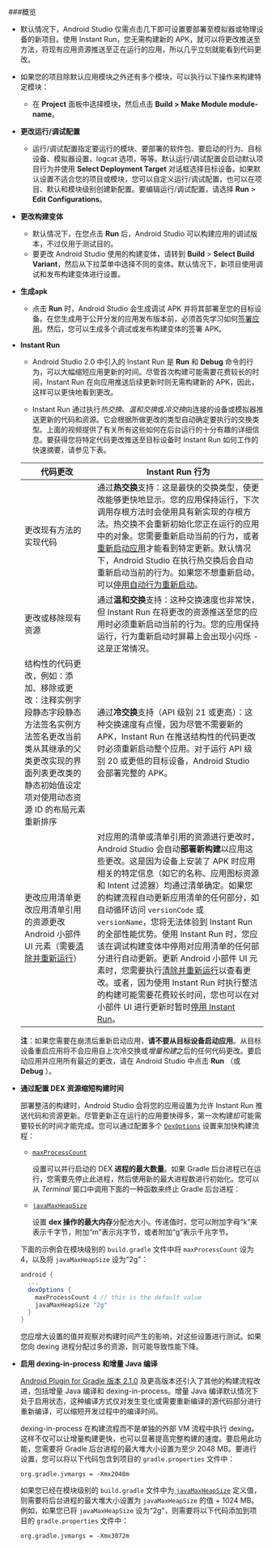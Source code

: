 ###概览
- 默认情况下，Android Studio 仅需点击几下即可设置要部署至模拟器或物理设备的新项目。使用 Instant Run，您无需构建新的 APK，就可以将更改推送至方法，将现有应用资源推送至正在运行的应用，所以几乎立刻就能看到代码更改。

- 如果您的项目除默认应用模块之外还有多个模块，可以执行以下操作来构建特定模块：
  
  - 在 **Project** 面板中选择模块，然后点击 **Build > Make Module module-name**。
  
- **更改运行/调试配置**

  - 运行/调试配置指定要运行的模块、要部署的软件包、要启动的行为、目标设备、模拟器设置、logcat 选项，等等。默认运行/调试配置会启动默认项目行为并使用 **Select Deployment Target** 对话框选择目标设备。如果默认设置不适合您的项目或模块，您可以自定义运行/调试配置，也可以在项目、默认和模块级别创建新配置。要编辑运行/调试配置，请选择 **Run** > **Edit Configurations**。

- **更改构建变体** 

  - 默认情况下，在您点击 **Run** 后，Android Studio 可以构建应用的调试版本，不过仅用于测试目的。
  - 要更改 Android Studio 使用的构建变体，请转到 **Build** > **Select Build Variant**，然后从下拉菜单中选择不同的变体。默认情况下，新项目使用调试和发布构建变体进行设置。

- **生成apk**

  - 点击 **Run** 时，Android Studio 会生成调试 APK 并将其部署至您的目标设备。在您生成用于公开分发的应用发布版本前，必须首先学习如何[签署应用](https://developer.android.com/studio/publish/app-signing.html?hl=zh-cn)。然后，您可以生成多个调试或发布构建变体的签署 APK。

- **Instant Run**

  - Android Studio 2.0 中引入的 Instant Run 是 **Run**  和 **Debug**  命令的行为，可以大幅缩短应用更新的时间。尽管首次构建可能需要花费较长的时间，Instant Run 在向应用推送后续更新时则无需构建新的 APK，因此，这样可以更快地看到更改。

  - Instant Run 通过执行*热交换*、*温和交换*或*冷交换*向连接的设备或模拟器推送更新的代码和资源。它会根据所做更改的类型自动确定要执行的交换类型。上面的视频提供了有关所有这些如何在后台运行的十分有趣的详细信息。要获得您将特定代码更改推送至目标设备时 Instant Run 如何工作的快速摘要，请参见下表。

  | 代码更改                                                     | Instant Run 行为                                             |
  | ------------------------------------------------------------ | ------------------------------------------------------------ |
  | 更改现有方法的实现代码                                       | 通过**热交换**支持：这是最快的交换类型，使更改能够更快地显示。您的应用保持运行，下次调用存根方法时会使用具有新实现的存根方法。热交换不会重新初始化您正在运行的应用中的对象。您需要重新启动当前的行为，或者[重新启动应用](https://developer.android.com/studio/run?hl=zh-cn#rerun)才能看到特定更新。默认情况下，Android Studio 在执行热交换后会自动重新启动当前的行为。如果您不想重新启动，可以[停用自动行为重新启动](https://developer.android.com/studio/run?hl=zh-cn#activity-restart)。 |
  | 更改或移除现有资源                                           | 通过**温和交换**支持：这种交换速度也非常快，但 Instant Run 在将更改的资源推送至您的应用时必须重新启动当前的行为。您的应用保持运行，行为重新启动时屏幕上会出现小闪烁 - 这是正常情况。 |
  | 结构性的代码更改，例如：添加、移除或更改：注释实例字段静态字段静态方法签名实例方法签名更改当前类从其继承的父类更改实现的界面列表更改类的静态初始值设定项对使用动态资源 ID 的布局元素重新排序 | 通过**冷交换**支持（API 级别 21 或更高）：这种交换速度有点慢，因为尽管不需要新的 APK，Instant Run 在推送结构性的代码更改时必须重新启动整个应用。对于运行 API 级别 20 或更低的目标设备，Android Studio 会部署完整的 APK。 |
  | 更改应用清单更改应用清单引用的资源更改 Android 小部件 UI 元素（需要[清除并重新运行](https://developer.android.com/studio/run?hl=zh-cn#rerun)） | 对应用的清单或清单引用的资源进行更改时，Android Studio 会自动**部署新构建**以应用这些更改。这是因为设备上安装了 APK 时应用相关的特定信息（如它的名称、应用图标资源和 Intent 过滤器）均通过清单确定。如果您的构建流程自动更新应用清单的任何部分，如自动循环访问 `versionCode` 或 `versionName`，您将无法体验到 Instant Run 的全部性能优势。使用 Instant Run 时，您应该在调试构建变体中停用对应用清单的任何部分进行自动更新。更新 Android 小部件 UI 元素时，您需要执行[清除并重新运行](https://developer.android.com/studio/run?hl=zh-cn#rerun)以查看更改。或者，因为使用 Instant Run 时执行整洁的构建可能需要花费较长时间，您也可以在对小部件 UI 进行更新时暂时[停用 Instant Run](https://developer.android.com/studio/run?hl=zh-cn#disable-ir)。 |

  **注**：如果您需要在崩溃后重新启动应用，**请不要从目标设备启动应用**。从目标设备重启应用将不会应用自上次冷交换或*增量构建*之后的任何代码更改。要启动应用并应用所有最近的更改，请在 Android Studio 中点击 **Run** （或 **Debug** ）。

- **通过配置 DEX 资源缩短构建时间** 

  部署整洁的构建时，Android Studio 会将您的应用设置为允许 Instant Run 推送代码和资源更新。尽管更新正在运行的应用要快得多，第一次构建却可能需要较长的时间才能完成。您可以通过配置多个 [`DexOptions`](http://google.github.io/android-gradle-dsl/current/com.android.build.gradle.internal.dsl.DexOptions.html) 设置来加快构建流程：

  - [`maxProcessCount`](http://google.github.io/android-gradle-dsl/current/com.android.build.gradle.internal.dsl.DexOptions.html#com.android.build.gradle.internal.dsl.DexOptions:maxProcessCount)

    设置可以并行启动的 DEX **进程的最大数量**。如果 Gradle 后台进程已在运行，您需要先停止此进程，然后使用新的最大进程数进行初始化。您可以从 *Terminal* 窗口中调用下面的一种函数来终止 Gradle 后台进程：

  - [`javaMaxHeapSize`](http://google.github.io/android-gradle-dsl/current/com.android.build.gradle.internal.dsl.DexOptions.html#com.android.build.gradle.internal.dsl.DexOptions:javaMaxHeapSize)

    设置 **dex 操作的最大内存**分配池大小。传递值时，您可以附加字母“k”来表示千字节，附加“m”表示兆字节，或者附加“g”表示千兆字节。

  下面的示例会在模块级别的 `build.gradle` 文件中将 `maxProcessCount` 设为 4，以及将 `javaMaxHeapSize` 设为“2g”：

  ```groovy
  android {
    ...
    dexOptions {
      maxProcessCount 4 // this is the default value
      javaMaxHeapSize "2g"
    }
  }
  ```

  您应增大设置的值并观察对构建时间产生的影响，对这些设置进行测试。如果您向 dexing 进程分配过多的资源，则可能导致性能下降。

- **启用 dexing-in-process 和增量 Java 编译** 

  [Android Plugin for Gradle 版本 2.1.0](https://developer.android.com/studio/releases/gradle-plugin.html?hl=zh-cn#revisions) 及更高版本还引入了其他的构建流程改进，包括增量 Java 编译和 dexing-in-process。增量 Java 编译默认情况下处于启用状态，这种编译方式仅对发生变化或需要重新编译的源代码部分进行重新编译，可以缩短开发过程中的编译时间。

  dexing-in-process 在构建流程而不是单独的外部 VM 流程中执行 dexing。这样不仅可以让增量构建更快，也可以显著提高完整构建的速度。要启用此功能，您需要将 Gradle 后台进程的最大堆大小设置为至少 2048 MB。要进行设置，您可以将以下代码包含到项目的 `gradle.properties` 文件中：

  ```
  org.gradle.jvmargs = -Xmx2048m
  ```

  如果您已经在模块级别的 `build.gradle` 文件中为[ `javaMaxHeapSize`](http://google.github.io/android-gradle-dsl/current/com.android.build.gradle.internal.dsl.DexOptions.html#com.android.build.gradle.internal.dsl.DexOptions:javaMaxHeapSize) 定义值，则需要将后台进程的最大堆大小设置为 `javaMaxHeapSize` 的值 + 1024 MB。例如，如果您已将 `javaMaxHeapSize` 设为“2g”，则需要将以下代码添加到项目的 `gradle.properties` 文件中：

  ```
  org.gradle.jvmargs = -Xmx3072m
  ```